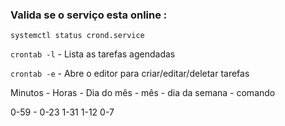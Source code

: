 ### Valida se o serviço esta online :

```systemctl status crond.service```

```crontab -l``` - Lista as tarefas agendadas

```crontab -e``` - Abre o editor para criar/editar/deletar tarefas

Minutos   -   Horas  -   Dia do mês   -  mês   -  dia da semana   -   comando

0-59       -       0-23       1-31            1-12      0-7        
